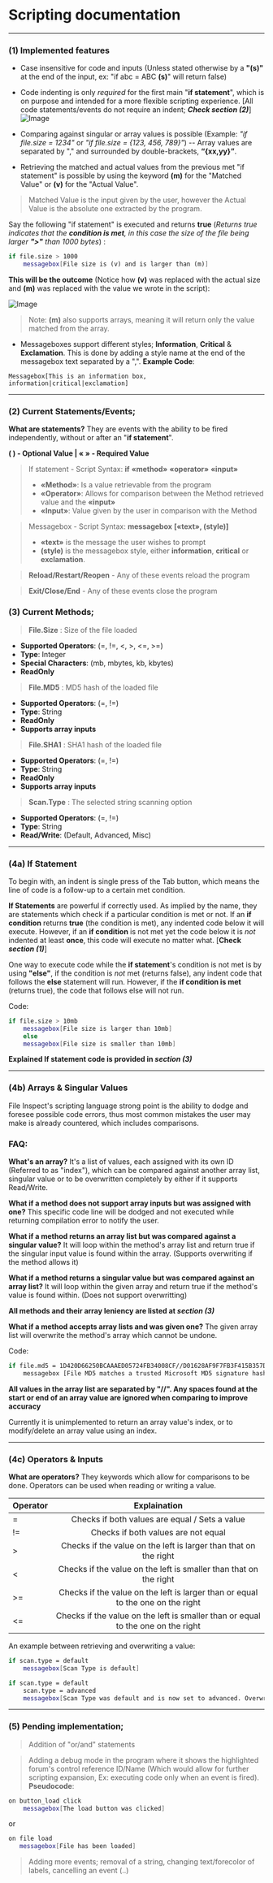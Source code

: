 # Scripting documentation
___
### (1) Implemented features
- Case insensitive for code and inputs (Unless stated otherwise by a **"(s)"** at the end of the input, ex: "if abc = ABC **(s)**" will return false)
 
- Code indenting is only _required_ for the first main "**if statement**", which is on purpose and intended for a more flexible scripting experience. [All code statements/events do not require an indent; **_Check section (2)_**]
![Image](https://image.prntscr.com/image/fQKccDyTTuicdmj5ZcbvPw.png)
 
- Comparing against singular or array values is possible (Example: _"if file.size = 1234"_ or _"if file.size = {123, 456, 789}"_) -- Array values are separated by "," and surrounded by double-brackets, **“{xx,yy}”**.
 
- Retrieving the matched and actual values from the previous met "if statement" is possible by using the keyword **(m)** for the "Matched Value" or **(v)** for the "Actual Value".
> Matched Value is the input given by the user, however the Actual Value is the absolute one extracted by the program.

Say the following "if statement" is executed and returns **true** (_Returns true indicates that the **condition is met**, in this case the size of the file being larger **">"** than 1000 bytes_) :
 ```sh
 if file.size > 1000
     messagebox[File size is (v) and is larger than (m)]
 ```
 
**This will be the outcome** (Notice how **(v)** was replaced with the actual size and **(m)** was replaced with the value we wrote in the script):

![Image](https://image.prntscr.com/image/Vo__t6a2Qte4GErzuxEB5g.png)


> Note: **(m)** also supports arrays, meaning it will return only the value matched from the array.
 
- Messageboxes support different styles; **Information**, **Critical** & **Exclamation**. This is done by adding a style name at the end of the messagebox text separated by a ",".
**Example Code**:
```
Messagebox[This is an information box, information|critical|exclamation]
```
___
### (2) Current Statements/Events;
**What are statements?** They are events with the ability to be fired independently, without or after an "**if statement**".

**( ) - Optional Value | « » - Required Value**

> If statement - Script Syntax: **if** __«method»__ __«operator»__ __«input»__
>- **«Method»**: Is a value retrievable from the program
>- **«Operator»**: Allows for comparison between the Method retrieved value and the **«input»**
>- **«Input»**: Value given by the user in comparison with the Method

> Messagebox - Script Syntax: **messagebox** **[«text», (style)]**
>- **«text»** is the message the user wishes to prompt
>- **(style)** is the messagebox style, either **information**, **critical** or **exclamation**.

> **Reload/Restart/Reopen** - Any of these events reload the program

> **Exit/Close/End** - Any of these events close the program

### (3) Current Methods;
> **File.Size** : Size of the file loaded
- **Supported Operators**: (=, !=, <, >, <=, >=)
- **Type**: Integer
- **Special Characters**: (mb, mbytes, kb, kbytes)
- **ReadOnly**

> **File.MD5** : MD5 hash of the loaded file
- **Supported Operators**: (=, !=)
- **Type**: String
- **ReadOnly**
- **Supports array inputs**

> **File.SHA1** : SHA1 hash of the loaded file
- **Supported Operators**: (=, !=)
- **Type**: String
- **ReadOnly**
- **Supports array inputs**

> **Scan.Type** : The selected string scanning option
- **Supported Operators**: (=, !=)
- **Type**: String
- **Read/Write**: (Default, Advanced, Misc)
___
### (4a) If Statement
To begin with, an indent is single press of the Tab button, which means the line of code is a follow-up to a certain met condition.

**If Statements** are powerful if correctly used. As implied by the name, they are statements which check if a particular condition is met or not. If an **if condition** returns **true** (the condition is met), any indented code below it will execute. However, if an **if condition** is not met yet the code below it is _not_ indented at least **once**, this code will execute no matter what. [**Check _section (1)_**]

One way to execute code while the **if statement**'s condition is not met is by using **"else"**, if the condition is _not_ met (returns false), any indent code that follows the **else** statement will run. However, if the **if condition is met** (returns true), the code that follows else will not run.

Code:
```sh
if file.size > 10mb
    messagebox[File size is larger than 10mb]
    else
    messagebox[File size is smaller than 10mb]
```
**Explained If statement code is provided in _section (3)_**

___
### (4b) Arrays & Singular Values
File Inspect's scripting language strong point is the ability to dodge and foresee possible code errors, thus most common mistakes the user may make is already countered, which includes comparisons.

### FAQ:
**What's an array?** It's a list of values, each assigned with its own ID (Referred to as "index"), which can be compared against another array list, singular value or to be overwritten completely by either if it supports Read/Write.

**What if a method does not support array inputs but was assigned with one?** This specific code line will be dodged and not executed while returning compilation error to notify the user.

**What if a method returns an array list but was compared against a singular value?** It will loop within the method's array list and return true if the singular input value is found within the array. (Supports overwriting if the method allows it)

**What if a method returns a singular value but was compared against an array list?** It will loop within the given array and return true if the method's value is found within. (Does not support overwritting)

**All methods and their array leniency are listed at _section (3)_** 

**What if a method accepts array lists and was given one?** The given array list will overwrite the method's array which cannot be undone.

Code:
```sh
if file.md5 = 1D420D66250BCAAAED05724FB34008CF//D01628AF9F7FB3F415B357D446FBE6D9//8A4883F5E7AC37444F23279239553878
    messagebox [File MD5 matches a trusted Microsoft MD5 signature hash, information]
```

**All values in the array list are separated by "//". Any spaces found at the start or end of an array value are ignored when comparing to improve accuracy**

Currently it is unimplemented to return an array value's index, or to modify/delete an array value using an index.

___
### (4c) Operators & Inputs
**What are operators?** They keywords which allow for comparisons to be done. Operators can be used when reading or writing a value.

| Operator        |     Explaination       |   
| ------------- |:-------------:| 
|=|Checks if both values are equal / Sets a value|  
|!=|Checks if both values are not equal|    
|>|Checks if the value on the left is larger than that on the right|
|<|Checks if the value on the left is smaller than that on the right|
|>=|Checks if the value on the left is larger than or equal to the one on the right|
|<=|Checks if the value on the left is smaller than or equal to the one on the right|

An example between retrieving and overwriting a value:
```sh
if scan.type = default
    messagebox[Scan Type is default]
```
```sh
if scan.type = default
    scan.type = advanced
    messagebox[Scan Type was default and is now set to advanced. Overwritting a value does not require an if statement either]
```


---
### (5) Pending implementation;
> Addition of "or/and" statements

> Adding a debug mode in the program where it shows the highlighted forum's control reference ID/Name (Which would allow for further scripting expansion, Ex: executing code only when an event is fired). **Pseudocode**:


```sh
on button_load click
    messagebox[The load button was clicked]
 ```
or
 ```sh
on file load
    messagebox[File has been loaded]
 ```
> Adding more events; removal of a string, changing text/forecolor of labels, cancelling an event (..)
